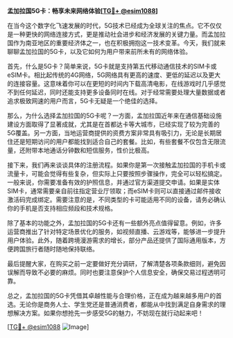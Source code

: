 **孟加拉国5G卡：畅享未来网络体验[[TG💪+ @esim1088](https://t.me/s/esim1088)]**

在当今这个数字化飞速发展的时代，5G技术已经成为全球关注的焦点。它不仅仅是一种更快的网络连接方式，更是推动社会进步和经济发展的关键力量。而孟加拉国作为南亚地区的重要经济体之一，也在积极拥抱这一技术变革。今天，我们就来聊聊孟加拉国的5G卡，以及它如何为用户带来前所未有的网络体验。

首先，什么是5G卡？简单来说，5G卡就是支持第五代移动通信技术的SIM卡或eSIM卡。相比起传统的4G网络，5G网络具有更高的速度、更低的延迟以及更大的连接容量。这意味着你可以在更短的时间内下载高清电影，在线游戏时几乎感觉不到任何延迟，同时还能支持更多设备同时在线。对于经常需要处理大量数据或者追求极致网速的用户而言，5G卡无疑是一个绝佳的选择。

那么，为什么选择孟加拉国的5G卡呢？一方面，孟加拉国近年来在通信基础设施建设方面取得了显著成就，尤其是在首都达卡等大城市，已经实现了较为完善的5G覆盖。另一方面，当地运营商提供的资费方案非常具有吸引力，无论是长期居住还是短期访问的用户都能找到适合自己的套餐。比如，有些套餐不仅包含无限流量，还附带本地通话分钟数和短信服务，性价比极高。

接下来，我们再来谈谈具体的注册流程。如果你是第一次接触孟加拉国的手机卡或流量卡，可能会觉得有些复杂，但实际上只要按照步骤操作，完全可以轻松搞定。一般来说，你需要准备有效的护照信息，并通过官方渠道提交申请。如果是实体SIM卡，通常需要亲自前往指定营业厅领取；而eSIM卡则可以直接通过邮件接收激活码完成绑定。需要注意的是，不同类型的卡可能适用不同的设备，请务必确认你的手机是否支持相应频段和技术规格。

除了基本的功能之外，孟加拉国的5G卡还有一些额外亮点值得留意。例如，许多运营商推出了针对特定场景优化的服务，如视频直播、云游戏等，能够进一步提升用户体验。此外，随着跨境漫游需求的增长，部分产品还提供了国际通用版本，方便跨国旅行者随时随地保持联络。

最后提醒大家，在购买之前一定要做好充分调研，了解清楚各项条款细则，避免因误解而导致不必要的麻烦。同时也要注意保护个人信息安全，确保交易过程透明可靠。

总之，孟加拉国的5G卡凭借其卓越性能与合理价格，正在成为越来越多用户的首选。无论你是商务人士、学生党还是普通消费者，都能从中找到满足自身需求的理想解决方案。如果你想抢先一步感受5G的魅力，不妨现在就行动起来吧！

[[TG💪+ @esim1088](https://t.me/s/esim1088) ![Image](https://i.postimg.cc/4NQfJmqS/Snipaste-2025-05-13-00-14-12.png)]